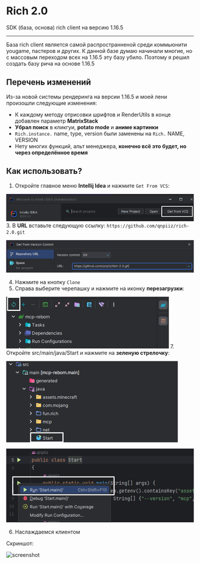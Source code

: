 # Rich 2.0
SDK (база, основа) rich client на версию 1.16.5

---

База rich client является самой распространненой среди коммьюнити yougame, пастеров и других. К данной базе думаю начинали многие, но с массовым переходом всех на 1.16.5 эту базу убило. Поэтому я решил создать базу рича на основе 1.16.5

## Перечень изменений
Из-за новой системы рендеринга на версии 1.16.5 и моей лени произошли следующие изменения:
* К каждому методу отрисовки шрифтов и RenderUtils в конце добавлен параметр **MatrixStack**
* **Убрал поиск** в кликгуи, **potato mode** и **аниме картинки**
* `Rich.instance.` name, type, version были заменены на `Rich.` NAME, VERSION
* Нету многих функций, альт менеджера, **конечно всё это будет, но через определённое время**

## Как использовать?
1. Откройте главное меню **Intellij Idea** и нажмите `Get From VCS`:

![one](readme/one.png)
3. В **URL** вставьте следующую ссылку: `https://github.com/qnpiiz/rich-2.0.git`

![two](readme/two.png)

4. Нажмите на кнопку `Clone`
5. Справа выберите черепашку и нажмите на иконку **перезагрузки**:

![three](readme/three.png)
7. Откройте src/main/java/Start и нажмите на **зеленую стрелочку**:

![four](readme/four.png)

![five](readme/five.png)

6. Наслаждаемся клиентом

Скриншот:

![screenshot](https://i.ibb.co/tHjWw2J/image.png)

